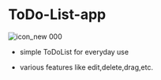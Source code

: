 # ToDo-List-app

![icon_new 000](https://user-images.githubusercontent.com/54323039/85901080-a67d9880-b81e-11ea-9ea8-195209bb39fa.jpg)

- simple ToDoList for everyday use

- various features like edit,delete,drag,etc.

